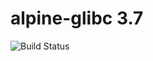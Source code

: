 # alpine-glibc 3.7

![Build Status](https://travis-ci.org/cyber-dojo-languages/alpine-glibc-3.7.svg?branch=master)

